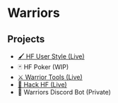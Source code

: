 # Warriors

## Projects
- [🖌 HF User Style (Live)](https://hfuserstyle.dot.pm/)
- 🃏 HF Poker (WIP)
- [⚔ Warrior Tools (Live)](https://warriortools.io/)
- [👾 Hack HF (Live)](https://hackhf.dot.pm/)
- 🤖 Warriors Discord Bot (Private)
